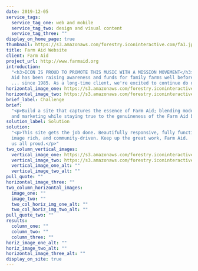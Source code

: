 ```yaml
---
date: 2019-12-05
service_tags:
  service_tag_one: web and mobile
  service_tag_two: design and visual content
  service_tag_three: ""
display_on_home_page: true
thumbnail: https://s3.amazonaws.com/forestry.iconinteractive.com/fa1.jpg
title: Farm Aid Website
client: Farm Aid
project_url: http://www.farmaid.org
introduction:
  "<h3>ICON IS PROUD TO PROMOTE THIS MUSIC WITH A MISSION MOVEMENT</h3><p>Farm
  Aid has been raising awareness and funds for family farms well before it was cool
  ... since 1985. As a long-time client, we're excited to continue do our part.</p>"
horizontal_image_one: https://s3.amazonaws.com/forestry.iconinteractive.com/FarmaidPanelsLarge1.jpg
horizontal_image_two: https://s3.amazonaws.com/forestry.iconinteractive.com/FarmaidPanelsLarge2.jpg
brief_label: Challenge
brief:
  "<p>Build a site that captures the essence of Farm Aid; blending modern technology
  and marketing while staying true to the genuineness of the Farm Aid brand.</p>"
solution_label: Solution
solution:
  "<p>This site gets the job done. Beautifully responsive, fully functional,
  image rich, and community-driven. Keep up the great work, Farm Aid.  You're making
  us all proud.</p>"
two_column_vertical_images:
  vertical_image_one: https://s3.amazonaws.com/forestry.iconinteractive.com/FarmaidPanelsSmall1.jpg
  vertical_image_two: https://s3.amazonaws.com/forestry.iconinteractive.com/FarmaidPanelsSmall2.jpg
  vertical_image_one_alt: ""
  vertical_image_two_alt: ""
pull_quote: ""
horizontal_image_three: ""
two_column_horizontal_images:
  image_one: ""
  image_two: ""
  two_col_horiz_img_one_alt: ""
  two_col_horiz_img_two_alt: ""
pull_quote_two: ""
results:
  column_one: ""
  column_two: ""
  column_three: ""
horiz_image_one_alt: ""
horiz_image_two_alt: ""
horizontal_image_three_alt: ""
display_on_site: true
---
```

